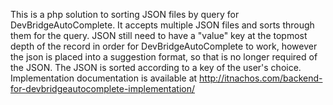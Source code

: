 This is a php solution to sorting JSON files by query for DevBridgeAutoComplete.  It accepts multiple JSON files and sorts through them for the query.  JSON still need to have a "value" key at the topmost depth of the record in order for DevBridgeAutoComplete to work, however the json is placed into a suggestion format, so that is no longer required of the JSON.  The JSON is sorted according to a key of the user's choice.  Implementation documentation is available at http://itnachos.com/backend-for-devbridgeautocomplete-implementation/
